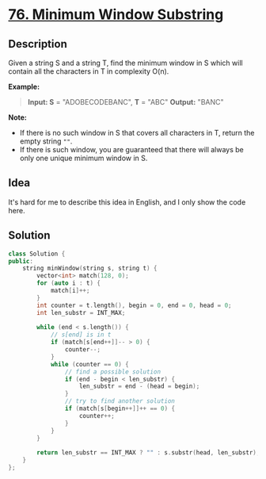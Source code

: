 # [76. Minimum Window Substring](https://leetcode.com/problems/minimum-window-substring/description/)

## Description

Given a string S and a string T, find the minimum window in S which will contain all the characters in T in complexity O(n).

**Example:**

>**Input: S** = "ADOBECODEBANC", **T** = "ABC"
**Output:** "BANC"

**Note:**

- If there is no such window in S that covers all characters in T, return the empty string `""`.
- If there is such window, you are guaranteed that there will always be only one unique minimum window in S.

## Idea

<!--First count the occuring times of every character, or every ascii code. Then set two variables, `begin` and `end` to indicate the head and tail of a possible substring. -->

It's hard for me to describe this idea in English, and I only show the code here.

## Solution

```cpp
class Solution {
public:
    string minWindow(string s, string t) {
        vector<int> match(128, 0);
        for (auto i : t) {
            match[i]++;
        }
        int counter = t.length(), begin = 0, end = 0, head = 0;
        int len_substr = INT_MAX;
        
        while (end < s.length()) {
            // s[end] is in t
            if (match[s[end++]]-- > 0) {
                counter--;
            }
            while (counter == 0) {
                // find a possible solution
                if (end - begin < len_substr) {
                    len_substr = end - (head = begin); 
                } 
                // try to find another solution
                if (match[s[begin++]]++ == 0) {
                    counter++;
                }
            }
        }
        
        return len_substr == INT_MAX ? "" : s.substr(head, len_substr);
    }
};
```